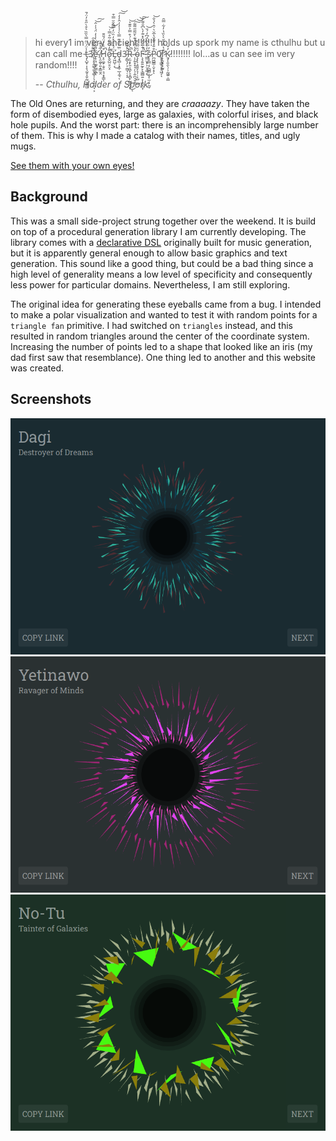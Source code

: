 > hi every1 im very ancient!!!!!!! holds up spork my name is cthulhu but u can call me t̶̡̨̺̟͎̝͉̰̥̝̬̰̤̱̘͇̺̾̈́̈̋̿̀̏̏͛͒̀̋̊̓̈́̄3̸̢̧̥̭͚̜̼̥͚̩̜̖̝̼̩̪͉͕͆͌̎̆̀̑̑̚ě̴̢̛̹̘͚̞̮̳̭̲́̄̐̈́̀̾̒̈́̾̇̂͝͠ͅ ̸̨̯̯̱̜͈̝͇̫̭̈͋͐͊͘H̷͓̠͚̙̩̬̠̣̘͙̞̳͒͛̀͐̈́̆̄̄͘̚ͅo̷̢̬̺̤̥̤̝͌̓́̀͋͂̊̿͗͘̚͝͝L̶̡̛͖̺̹̣̈́̊̈́̽̒̏̈̒̿̂̆̆̿͒͜ḑ̵̘̻̹͓̼̜̲͎̼͉̈̅̎́̽͊̿̀͗̾̓̓̂̓̒͠͝ͅ3̵̗̳͉̗͕̣̳͉̣͔̝͐͛͋̆̚Ŗ̴̫͙̙͈͕͖̙̠̥̻̙̰̳̭͔̂̀̉̈́̇́͒̿͐̎͊͛̚͜͝ͅ ̴̩̗͍̟̟̘̦̖̩͍̪͉̬̱̊̾̑̓̓͊̀̆̃̋̋̃͌͜͠͝͝ó̴̧̨̢̧͈͍̙̞̦̣͎̺̏̈́̇͑F̵̧̧͍͍̰̙̞̖̳̻͍͕̩̥̬͈̞͗̄̀̊̒͐̽͊̓̀͆̐͌̒̚̕͘͠ ̴̛͇̤̬͓͕̤̝͚͔̍̓̊̊͆̈́͆̒́̆͘͜͝š̷̨͓̲̲͔̦̼̺̻̠͕̜̫͔̙̰̬̓P̷̪͖̺͇̜̬̩̞͒̆̓̈͊̌̔̅̆͛͗̂̀̉̐͘͝ͅ0̸̨̢̖̳̥̥̥͖͔͆ͅr̷̨̢̛̬̟͙̰͍̦̹͒̔̋̽̅̆̀̀̏̔̓͋̿̑Ḵ̷̡̩͈̯̖̦̩̰͖͍̹͇̓̌!!!!!!!! lol…as u can see im very random!!!!
>
> -- <cite>Cthulhu, Holder of Spork</cite>

The Old Ones are returning, and they are *craaaazy*. They have taken the form of disembodied eyes, large as galaxies, with colorful irises, and black hole pupils. And the worst part: there is an incomprehensibly large number of them. This is why I made a catalog with their names, titles, and ugly mugs.

[See them with your own eyes!](https://eibens.github.io/cthulhu-holder-of-spork)

## Background

This was a small side-project strung together over the weekend. It is build on top of a procedural generation library I am currently developing. The library comes with a [declarative DSL](src/grammar.js) originally built for music generation, but it is apparently general enough to allow basic graphics and text generation. This sound like a good thing, but could be a bad thing since a high level of generality means a low level of specificity and consequently less power for particular domains. Nevertheless, I am still exploring.

The original idea for generating these eyeballs came from a bug. I intended to make a polar visualization and wanted to test it with random points for a `triangle fan` primitive. I had switched on `triangles` instead, and this resulted in random triangles around the center of the coordinate system. Increasing the number of points led to a shape that looked like an iris (my dad first saw that resemblance). One thing led to another and this website was created.

## Screenshots

![Dagi, Destroyer of Dreams](mugshots/Dagi.png)
![Yetinawo, Ravager of Minds](mugshots/Yetinawo.png)
![No-Tu, Tainer of Galaxies](mugshots/No-Tu.png)
